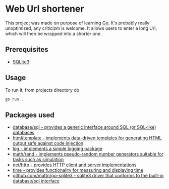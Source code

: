 
# Web Url shortener

This project was made on purpose of learning [Go](https://go.dev/). It's probably really unoptimized, any criticizm is welcome.
It allows users to enter a long Url, which will then be wrapped into a shorter one.

## Prerequisites
- [SQLite3](https://www.sqlite.org/)

## Usage

To run it, from projects directory do

```bash
go run .
```
## Packages used

 - [database/sql - provides a generic interface around SQL (or SQL-like) databases](https://pkg.go.dev/database/sql)
 -	[html/template                    - implements data-driven templates for generating HTML output safe against code injection](https://pkg.go.dev/html/template)
 -	[log                - implements a simple logging package](https://pkg.go.dev/log)
 -	[math/rand         - implements pseudo-random number generators suitable for tasks such as simulation](https://pkg.go.dev/math/rand)
 -	[net/http - provides HTTP client and server implementations](https://pkg.go.dev/net/http)
 -	[time - provides functionality for measuring and displaying time](https://pkg.go.dev/time)
 -	[github.com/mattn/go-sqlite3 - sqlite3 driver that conforms to the built-in database/sql interface](https://github.com/mattn/go-sqlite3)
